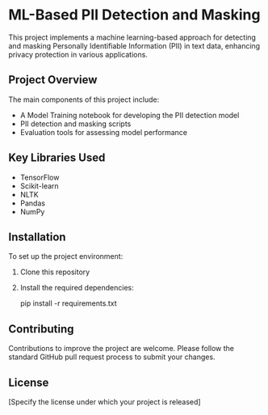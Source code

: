 # ML-Based PII Detection and Masking

This project implements a machine learning-based approach for detecting and masking Personally Identifiable Information (PII) in text data, enhancing privacy protection in various applications.

## Project Overview

The main components of this project include:
- A Model Training notebook for developing the PII detection model
- PII detection and masking scripts
- Evaluation tools for assessing model performance

## Key Libraries Used

- TensorFlow
- Scikit-learn
- NLTK
- Pandas
- NumPy

## Installation

To set up the project environment:

1. Clone this repository
2. Install the required dependencies:
   
   pip install -r requirements.txt
   

## Contributing

Contributions to improve the project are welcome. Please follow the standard GitHub pull request process to submit your changes.

## License

[Specify the license under which your project is released]
